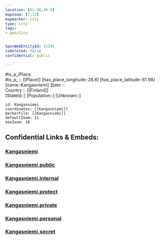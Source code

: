 ```yaml
---
location: [61.98,26.6] 
mapzoom: [7,12] 
mapmarker: city 
type: City
tags:
- geo/City


SpocWebEntityId: 31291
isDeleted: false
confidential: public

---
```

#is_a_/Place  
#is_a_ :: [[Place]] 
[has_place_longitude::26.6] 
[has_place_latitude::61.98] 
[name::Kangasniemi] 
State ::  
Country :: [[Finland]]  
[StateId::] 
[Population::] 
[Unknown::] 


```leaflet
id: Kangasniemi
coordinates: [[Kangasniemi]] 
markerFile: [[Kangasniemi]] 
defaultZoom: 11 
maxZoom: 18
```


## Confidential Links & Embeds: 

### [Kangasniemi](/_Standards/Earth/Continent/Europe/Europe~North/Finland/Provinces~Finland/Eastern_Finland/counties~Eastern_Finland/Savonia~South/City/Kangasniemi.md) 

### [Kangasniemi.public](/_public/Earth/Continent/Europe/Europe~North/Finland/Provinces~Finland/Eastern_Finland/counties~Eastern_Finland/Savonia~South/City/Kangasniemi.public.md) 

### [Kangasniemi.internal](/_internal/Earth/Continent/Europe/Europe~North/Finland/Provinces~Finland/Eastern_Finland/counties~Eastern_Finland/Savonia~South/City/Kangasniemi.internal.md) 

### [Kangasniemi.protect](/_protect/Earth/Continent/Europe/Europe~North/Finland/Provinces~Finland/Eastern_Finland/counties~Eastern_Finland/Savonia~South/City/Kangasniemi.protect.md) 

### [Kangasniemi.private](/_private/Earth/Continent/Europe/Europe~North/Finland/Provinces~Finland/Eastern_Finland/counties~Eastern_Finland/Savonia~South/City/Kangasniemi.private.md) 

### [Kangasniemi.personal](/_personal/Earth/Continent/Europe/Europe~North/Finland/Provinces~Finland/Eastern_Finland/counties~Eastern_Finland/Savonia~South/City/Kangasniemi.personal.md) 

### [Kangasniemi.secret](/_secret/Earth/Continent/Europe/Europe~North/Finland/Provinces~Finland/Eastern_Finland/counties~Eastern_Finland/Savonia~South/City/Kangasniemi.secret.md)

